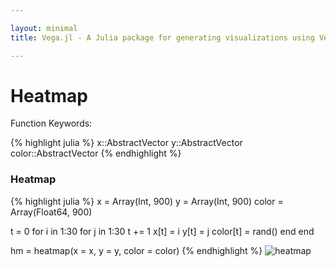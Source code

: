 ```yaml
---

layout: minimal
title: Vega.jl - A Julia package for generating visualizations using Vega

---
```


# Heatmap

Function Keywords:

{% highlight julia %}
x::AbstractVector
y::AbstractVector
color::AbstractVector
{% endhighlight %}

### Heatmap

{% highlight julia %}
x = Array(Int, 900)
y = Array(Int, 900)
color = Array(Float64, 900)

t = 0
for i in 1:30
    for j in 1:30
        t += 1
        x[t] = i
        y[t] = j
        color[t] = rand()
    end
end

hm = heatmap(x = x, y = y, color = color)
{% endhighlight %}
<img src ="http://johnmyleswhite.github.io/Vega.jl/images/heatmap.png" alt = "heatmap">